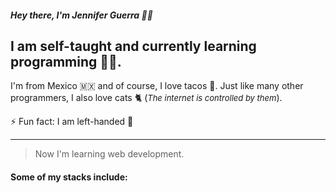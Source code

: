 ##### Hey there, I'm Jennifer Guerra 👋🏼

## I am self-taught and currently learning programming 👩‍💻.

I'm from Mexico 🇲🇽 and of course, I love tacos 🌮. Just like many other programmers, I also love cats 🐈 (<span style="font-size: small;">_The internet is controlled by them_</span>).

⚡ Fun fact: I am left-handed 🫲

---

> Now I'm learning web development.

#### Some of my stacks include:
